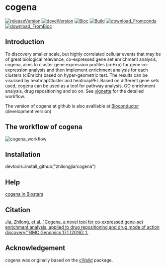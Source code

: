 # cogena


 [![releaseVersion](http://img.shields.io/badge/release%20version-1.14.0-green.svg?style=flat)](http://bioconductor.org/packages/cogena) [![develVersion](http://img.shields.io/badge/devel%20version-1.15.0-green.svg?style=flat)](http://github.com/zhilnogjia/cogena) [![Bioc](http://www.bioconductor.org/shields/years-in-bioc/cogena.svg)](https://www.bioconductor.org/packages/devel/bioc/html/cogena.html#since) [![Build](http://bioconductor.org/shields/build/devel/bioc/cogena.svg)](http://www.bioconductor.org/packages/devel/bioc/html/cogena.html)
[![download_Fromconda](https://anaconda.org/bioconda/bioconductor-cogena/badges/downloads.svg)](https://anaconda.org/bioconda/bioconductor-cogena/badges)
[![download_FromBioc](https://img.shields.io/badge/download-14692/total-blue.svg)](https://bioconductor.org/packages/stats/bioc/cogena)

## Introduction
To discovery smaller scale, but highly correlated cellular events that may be of great biological relevance, co-expressed gene set enrichment analysis, cogena, aims to cluster gene expression profiles (coExp) for gene co-expression analysis and then implement enrichment analysis for each clusters (clEnrich) based on hyper-geometric test. The results can be visulised by heatmapCluster and heatmapPEI. Based on different gene sets used, cogena can be used as a tool for pathway analysis, GO enrichment analysis, drug repositioning and so on. See [vignette](http://bioconductor.org/packages/devel/bioc/vignettes/cogena/inst/doc/cogena-vignette_html.html) for the detailed workflow. 

The version of cogena at github is also availiable at [Bioconductor](http://www.bioconductor.org/packages/devel/bioc/html/cogena.html) (development version)


## The workflow of cogena
![cogena_workflow](inst/figure/Cogena_workflow.png)

## Installation
devtools::install_github("zhilongjia/cogena")

## Help
[cogena in Biostars](https://www.biostars.org/p/137330/)


## Citation
[Jia, Zhilong, et al. "Cogena, a novel tool for co-expressed gene-set enrichment analysis, applied to drug repositioning and drug mode of action discovery." BMC Genomics 17.1 (2016): 1.](http://bmcgenomics.biomedcentral.com/articles/10.1186/s12864-016-2737-8)


## Acknowledgement
cogena was originally based on the [clValid](http://cran.r-project.org/web/packages/clValid/index.html) package.

